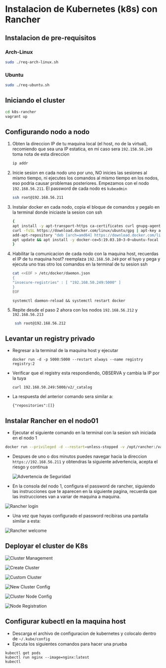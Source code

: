 # Instalacion de Kubernetes (k8s) con Rancher

## Instalacion de pre-requisitos

### Arch-Linux

```bash
sudo ./req-arch-linux.sh
```

### Ubuntu

```bash
sudo ./req-ubuntu.sh
```

## Iniciando el cluster

```bash
cd k8s-rancher
vagrant up
```

## Configurando nodo a nodo

1. Obten la direccion IP de tu maquina local (el host, no de la virtual), recomiendo que sea una IP estatica, en mi caso sera `192.158.50.249` toma nota de esta direccion

   ```bash
   ip addr
   ```

1. Inicie sesion en cada nodo uno por uno, NO inicies las sesiones al mismo tiempo, ni ejecutes los comandos al mismo tiempo en los nodos, eso podria causar problemas posteriores. Empezamos con el nodo `192.168.56.211`. El password de cada nodo es `kubeadmin`

   ```bash
   ssh root@192.168.56.211
   ```

1. Instalar docker en cada nodo, copia el bloque de comandos y pegalo en la terminal donde iniciaste la sesion con ssh

   ```bash
   {
   apt install -y apt-transport-https ca-certificates curl gnupg-agent software-properties-common
   curl -fsSL https://download.docker.com/linux/ubuntu/gpg | apt-key add -
   add-apt-repository "deb [arch=amd64] https://download.docker.com/linux/ubuntu $(lsb_release -cs) stable"
   apt update && apt install -y docker-ce=5:19.03.10~3-0~ubuntu-focal containerd.io
   }
   ```

1. Habilitar la comunicacion de cada nodo con la maquina host, recuerdas el IP de tu maquina host? reemplaza `192.168.50.249` por el tuyo y pega y ejecuta uno tras otro los comandos en la terminal de tu sesion ssh

   ```bash
   cat <<EOF > /etc/docker/daemon.json
   {
   "insecure-registries" : [ "192.168.50.249:5000" ]
   }
   EOF
   ```

   ```
   systemctl daemon-reload && systemctl restart docker
   ```

1. Repite desde el paso 2 ahora con los nodos `192.168.56.212` y `192.168.56.213`
   ```bash
    ssh root@192.168.56.212
   ```

## Levantar un registry privado

- Regresar a la terminal de la maquina host y ejecutar

  ```
  docker run -d -p 5000:5000 --restart always --name registry registry:2
  ```

- Verificar que el registry esta respondiendo, OBSERVA y cambia la IP por la tuya
  ```
  curl 192.168.50.249:5000/v2/_catalog
  ```
- La respuesta del anterior comando sera similar a:

  ```
  {"repositories":[]}
  ```

## Instalar Rancher en el nodo01

- Ejecutar el siguiente comando en la terminal con la sesion ssh iniciada en el nodo 1

```bash
docker run --privileged -d --restart=unless-stopped -v /opt/rancher:/var/lib/rancher -p 8080:80 -p 443:443 rancher/rancher
```

- Despues de uno o dos minutos puedes navegar hacia la direccion `https://192.168.56.211` y obtendras la siguiente advertencia, acepta el riesgo y continua

  ![ Advertencia de Seguridad](/images/rancher-warning.png)

- En la consola del nodo 1, configura el password de rancher, siguiendo las instrucciones que te aparecen en la siguiente pagina, recuerda que las instrucciones van a variar de maquina a maquina.

![ Rancher login ](/images/rancher-login.png)

- Una vez que hayas configurado el password recibiras una pantalla similar a esta:

![ Rancher welcome ](/images/rancher-welcome.png)

## Deployar el cluster de K8s

![ Cluster Management ](/images/rancher-cluster.png)

![ Create Cluster](/images/create-cluster.png)

![ Custom Cluster](/images/custom-cluster.png)

![ New Cluster Config ](/images/create-custom-config.png)

![ Cluster Node Config ](/images/cluster-node-registration.png)

![ Node Registration ](/images/node-registration.png)

## Configurar kubectl en la maquina host

- Descarga el archivo de configuracion de kubernetes y colocalo dentro de `~/.kube/config`
- Ejecuta los siguientes comandos para hacer una prueba

```
kubectl get pods
kubectl run nginx --image=nginx:latest
kubectl
```
